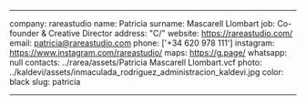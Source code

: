 ---

company: rareastudio
name: Patricia
surname: Mascarell Llombart
job: Co-founder & Creative Director
address: "C/"
website: https://rareastudio.com/
email: patricia@rareastudio.com
phone: ['+34 620 978 111']
instagram: https://www.instagram.com/rareastudio/
maps: https://g.page/
whatsapp: null
contacts: ../rarea/assets/Patricia Mascarell Llombart.vcf
photo: ../kaldevi/assets/inmaculada_rodriguez_administracion_kaldevi.jpg
color: black
slug: patricia

---